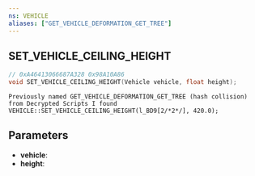 ```yaml
---
ns: VEHICLE
aliases: ["GET_VEHICLE_DEFORMATION_GET_TREE"]
---
```

## SET_VEHICLE_CEILING_HEIGHT

```c
// 0xA46413066687A328 0x98A10A86
void SET_VEHICLE_CEILING_HEIGHT(Vehicle vehicle, float height);
```

```
Previously named GET_VEHICLE_DEFORMATION_GET_TREE (hash collision)
from Decrypted Scripts I found
VEHICLE::SET_VEHICLE_CEILING_HEIGHT(l_BD9[2/*2*/], 420.0);
```

## Parameters
* **vehicle**: 
* **height**: 

